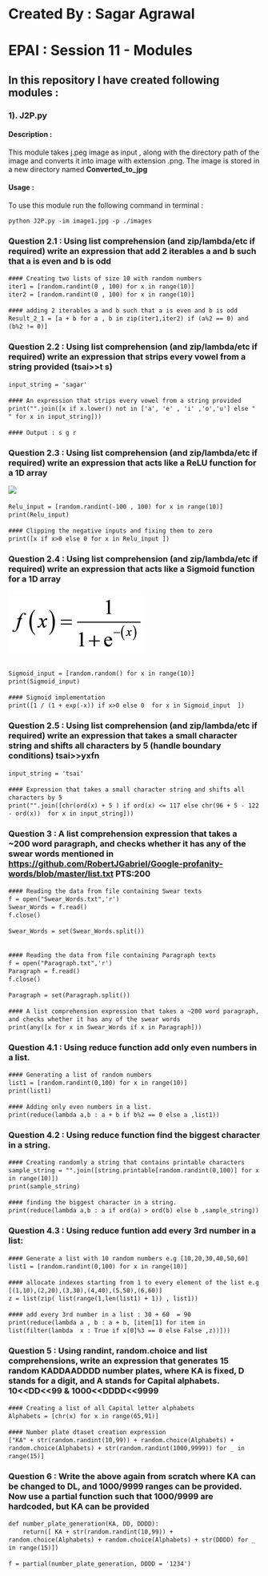 # Created By : Sagar Agrawal

# EPAI : Session 11 - Modules

## In this repository I have created following modules :

### 1). J2P.py

#### Description : 

This module takes j.peg image as input , along with the directory path of the image and converts it into image with extension .png. The image is stored in a new directory named __Converted_to_jpg__

#### Usage : 

To use this module run the following command in terminal :
```
python J2P.py -im image1.jpg -p ./images

```

### Question 2.1 : Using list comprehension (and zip/lambda/etc if required) write an expression that add 2 iterables a and b such that a is even and b is odd

```
#### Creating two lists of size 10 with random numbers
iter1 = [random.randint(0 , 100) for x in range(10)]
iter2 = [random.randint(0 , 100) for x in range(10)]

#### adding 2 iterables a and b such that a is even and b is odd
Result_2_1 = [a + b for a , b in zip(iter1,iter2) if (a%2 == 0) and (b%2 != 0)]

```

### Question 2.2 : Using list comprehension (and zip/lambda/etc if required) write an expression that strips every vowel from a string provided (tsai>>t s)

```
input_string = 'sagar'

#### An expression that strips every vowel from a string provided
print("".join([x if x.lower() not in ['a', 'e' , 'i' ,'o','u'] else " " for x in input_string]))

#### Output : s g r
```

### Question 2.3 : Using list comprehension (and zip/lambda/etc if required) write an expression that acts like a ReLU function for a 1D array

![](https://www.techvariable.com/wp-content/uploads/2018/11/7nn.png)

```
Relu_input = [random.randint(-100 , 100) for x in range(10)]
print(Relu_input)

#### Clipping the negative inputs and fixing them to zero
print([x if x>0 else 0 for x in Relu_input ])
```

### Question 2.4 : Using list comprehension (and zip/lambda/etc if required) write an expression that acts like a Sigmoid function for a 1D array

![](https://github.com/sagar9926/session7-sagar9926/blob/master/sigmoid.png)

```

Sigmoid_input = [random.random() for x in range(10)]
print(Sigmoid_input)

#### Sigmoid implementation
print([1 / (1 + exp(-x)) if x>0 else 0  for x in Sigmoid_input  ])

```

### Question 2.5 : Using list comprehension (and zip/lambda/etc if required) write an expression that takes a small character string and shifts all characters by 5 (handle boundary conditions) tsai>>yxfn

```
input_string = 'tsai'

#### Expression that takes a small character string and shifts all characters by 5
print("".join([chr(ord(x) + 5 ) if ord(x) <= 117 else chr(96 + 5 - 122 - ord(x))  for x in input_string]))

```

### Question 3 : A list comprehension expression that takes a ~200 word paragraph, and checks whether it has any of the swear words mentioned in https://github.com/RobertJGabriel/Google-profanity-words/blob/master/list.txt PTS:200

```
#### Reading the data from file containing Swear texts
f = open("Swear_Words.txt",'r')
Swear_Words = f.read()
f.close()

Swear_Words = set(Swear_Words.split())


#### Reading the data from file containing Paragraph texts
f = open("Paragraph.txt",'r')
Paragraph = f.read()
f.close()

Paragraph = set(Paragraph.split())

#### A list comprehension expression that takes a ~200 word paragraph, and checks whether it has any of the swear words
print(any([x for x in Swear_Words if x in Paragraph]))

```

### Question 4.1 : Using reduce function add only even numbers in a list.

```
#### Generating a list of random numbers
list1 = [random.randint(0,100) for x in range(10)]
print(list1)

#### Adding only even numbers in a list.
print(reduce(lambda a,b : a + b if b%2 == 0 else a ,list1))

```
### Question 4.2 : Using reduce function find the biggest character in a string.

```
#### Creating randomly a string that contains printable characters
sample_string = "".join([string.printable[random.randint(0,100)] for x in range(10)])
print(sample_string)

#### finding the biggest character in a string.
print(reduce(lambda a,b : a if ord(a) > ord(b) else b ,sample_string))

```

### Question 4.3 : Using reduce funtion add every 3rd number in a list:

```
#### Generate a list with 10 random numbers e.g [10,20,30,40,50,60]
list1 = [random.randint(0,100) for x in range(10)]

#### allocate indexes starting from 1 to every element of the list e.g [(1,10),(2,20),(3,30),(4,40),(5,50),(6,60)]
z = list(zip( list(range(1,len(list1) + 1)) , list1))

#### add every 3rd number in a list : 30 + 60  = 90
print(reduce(lambda a , b : a + b, [item[1] for item in list(filter(lambda  x : True if x[0]%3 == 0 else False ,z))]))

```

### Question 5 : Using randint, random.choice and list comprehensions, write an expression that generates 15 random KADDAADDDD number plates, where KA is fixed, D stands for a digit, and A stands for Capital alphabets. 10<<DD<<99 & 1000<<DDDD<<9999

```
#### Creating a list of all Capital letter alphabets
Alphabets = [chr(x) for x in range(65,91)]

#### Number plate dtaset creation expression
["KA" + str(random.randint(10,99)) + random.choice(Alphabets) + random.choice(Alphabets) + str(random.randint(1000,9999)) for _ in range(15)]

```

### Question 6 : Write the above again from scratch where KA can be changed to DL, and 1000/9999 ranges can be provided. Now use a partial function such that 1000/9999 are hardcoded, but KA can be provided

```
def number_plate_generation(KA, DD, DDDD):
    return([ KA + str(random.randint(10,99)) + random.choice(Alphabets) + random.choice(Alphabets) + str(DDDD) for _ in range(15)])

f = partial(number_plate_generation, DDDD = '1234')
```
